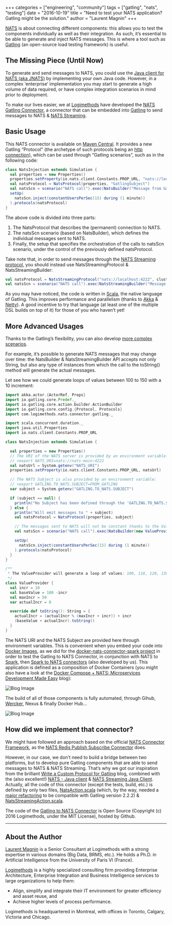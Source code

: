 +++
categories = ["engineering", "community"]
tags = ["gatling", "nats", "testing"]
date = "2016-10-19"
title = "Need to test your NATS application? Gatling might be the solution."
author = "Laurent Magnin"
+++

[NATS](http://nats.io) is about connecting different components: this allows you to test the components individually as well as their integration. As such, it’s essential to be able to generate and inject NATS messages. This is where a tool such as [Gatling](http://gatling.io) (an open-source load testing framework) is useful.

## The Missing Piece (Until Now)
To generate and send messages to NATS, you could use the [Java client for NATS (aka JNATS)](https://github.com/nats-io/jnats) by implementing your own Java code. However, in a complex ‘enterprise’ implementation you may start to generate a high volume of data required, or have complex integration scenarios in mind prior to deployment.

To make our lives easier, we at [Logimethods](http://logimethods.com) have developed the [NATS Gatling Connector](https://github.com/Logimethods/nats-connector-gatling/), a connector that can be embedded into [Gatling](http://gatling.io) to send messages to NATS & [NATS Streaming](http://nats.io/documentation/streaming/nats-streaming-intro/).

## Basic Usage
This NATS connector is available on [Maven Central](http://search.maven.org/#search%7Cga%7C1%7Cnats-connector-gatling). It provides a new Gatling “Protocol” (the archetype of such protocols being an [http connection](http://gatling.io/docs/2.1.7/http/http_protocol.html)), which can be used through “Gatling scenarios”, such as in the following code:

```scala
class NatsInjection extends Simulation {
  val properties = new Properties()
  properties.setProperty(io.nats.client.Constants.PROP_URL, "nats://localhost:4222")
  val natsProtocol = NatsProtocol(properties, "GatlingSubject")
  val natsScn = scenario("NATS call").exec(NatsBuilder("Message from Gatling!"))
  setUp(
    natsScn.inject(constantUsersPerSec(15) during (1 minute))
  ).protocols(natsProtocol)
}
```

The above code is divided into three parts:

  1. The NatsProtocol that describes the (permanent) connection to NATS.
  2. The natsScn scenario (based on NatsBuilder), which defines the individual messages sent to NATS.
  3. Finally, the setup that specifies the orchestration of the calls to natsScn scenario, under the control of the previously defined natsProtocol.

Take note that, in order to send messages through the [NATS Streaming protocol](https://nats.io/documentation/streaming/nats-streaming-intro/), you should instead use  NatsStreamingProtocol & NatsStreamingBuilder:

```scala
val natsProtocol = NatsStreamingProtocol("nats://localhost:4222", clusterID, subject)
val natsScn = scenario("NATS call").exec(NatsStreamingBuilder("Message from Gatling!"))
```

As you may have noticed, the code is written in [Scala](http://www.scala-lang.org), the native language of Gatling. This improves performance and parallelism (thanks to [Akka](http://akka.io) & [Netty](http://netty.io)). A good incentive to try that language (at least one of the multiple DSL builds on top of it) for those of you who haven’t yet!

## More Advanced Usages
Thanks to the Gatling’s flexibility, you can also develop [more complex scenarios](http://gatling.io/docs/2.1.7/advanced_tutorial.html).

For example, it’s possible to generate NATS messages that may change over time: the NatsBuilder & NatsStreamingBuilder API accepts not only String, but also any type of instances from which the call to the toString() method will generate the actual messages.

Let see how we could generate loops of values between 100 to 150 with a 10 increment:

```scala
import akka.actor.{ActorRef, Props}
import io.gatling.core.Predef._
import io.gatling.core.action.builder.ActionBuilder
import io.gatling.core.config.{Protocol, Protocols}
import com.logimethods.nats.connector.gatling._

import scala.concurrent.duration._
import java.util.Properties
import io.nats.client.Constants.PROP_URL

class NatsInjection extends Simulation {

  val properties = new Properties()
  // The URI of the NATS server is provided by an environment variable:
  // >export NATS_URI=nats://nats-main:4222
  val natsUrl = System.getenv("NATS_URI")
  properties.setProperty(io.nats.client.Constants.PROP_URL, natsUrl)

  // The NATS Subject is also provided by an environment variable:
  // >export GATLING.TO_NATS.SUBJECT=FROM_GATLING
  var subject = System.getenv("GATLING.TO_NATS.SUBJECT")

  if (subject == null) {
    println("No Subject has been defined through the 'GATLING.TO_NATS.SUBJECT' Environment Variable!!!")
  } else {
    println("Will emit messages to " + subject)
    val natsProtocol = NatsProtocol(properties, subject)

    // The messages sent to NATS will not be constant thanks to the ValueProvider.
    val natsScn = scenario("NATS call").exec(NatsBuilder(new ValueProvider()))

    setUp(
      natsScn.inject(constantUsersPerSec(15) during (1 minute))
    ).protocols(natsProtocol)
  }
}

/**
 * The ValueProvider will generate a loop of values: 100, 110, 120, 130, 140, 150, 100...
 */
class ValueProvider {
  val incr = 10
  val baseValue = 100 -incr
  val maxIncr = 50
  var actualIncr = 0

  override def toString(): String = {
    actualIncr = (actualIncr % (maxIncr + incr)) + incr
    (baseValue + actualIncr).toString()
  }
}
```

The NATS URI and the NATS Subject are provided here through environment variables. This is convenient when you embed your code into [Docker Images](https://www.docker.com), as we did for the [docker-nats-connector-spark project](https://github.com/Logimethods/docker-nats-connector-spark/tree/version_0.1.0) in order to test the Gatling to NATS Connector, in conjunction with NATS to [Spark](http://spark.apache.org/docs/1.5.2/), then [Spark to NATS connectors](https://github.com/Logimethods/nats-connector-spark) (also developed by us). This application is defined as a composition of Docker Containers (you might also have a look at the [Docker Compose + NATS: Microservices Development Made Easy](http://nats.io/blog/docker-compose-plus-nats/) blog):

![Blog Image](/img/blog/testing-your-nats-application/testing-nats-01.png "Blog Image")

The build of all of those components is fully automated, through Gihub, [Wercker](http://wercker.com), Nexus & finally Docker Hub…

![Blog Image](/img/blog/testing-your-nats-application/testing-nats-02.png "Blog Image")

## How did we implement that connector?
We might have followed an approach based on the official [NATS Connector Framework](https://github.com/nats-io/nats-connector-framework), as the [NATS Redis Publish Subscribe Connector](https://github.com/nats-io/nats-connector-redis) does.

However, in our case, we don’t need to build a bridge between two platforms, but to develop pure Gatling components that are able to send messages to NATS & NATS Streaming. That’s why we got our inspiration from the brilliant [Write a Custom Protocol for Gatling](https://www.trivento.io/write-custom-protocol-for-gatling/) blog, combined with the (also excellent!) [NATS - Java client](https://github.com/nats-io/jnats/) & [NATS Streaming Java Client](https://github.com/nats-io/java-nats-streaming). Actually, all the code of this connector (except the tests, build, etc.) is defined by only two files, [NatsAction.scala](https://github.com/Logimethods/nats-connector-gatling/blob/master/src/main/scala/com/logimethods/connector/gatling/to_nats/NatsAction.scala) (which, by the way, needed a [major refactoring](https://github.com/Logimethods/nats-connector-gatling/blob/master/src/main/scala/com/logimethods/connector/gatling/to_nats/NatsAction.scala) to be compatible with Gatling version 2.2.2) & [NatsStreamingAction.scala](https://github.com/Logimethods/nats-connector-gatling/blob/master/src/main/scala/com/logimethods/connector/gatling/to_nats/NatsStreamingAction.scala).

The code of the [Gatling to NATS Connector](https://github.com/Logimethods/nats-connector-gatling/) is Open Source (Copyright (c) 2016 Logimethods, under the MIT License), hosted by Github.

---

## About the Author
[Laurent Magnin](https://ca.linkedin.com/in/lmagnin) is a Senior Consultant at Logimethods with a strong expertise in various domains (Big Data, BRMS, etc.). He holds a Ph.D. in Artificial Intelligence from the University of Paris VI (France).

[Logimethods](http://logimethods.com) is a highly specialized consulting firm providing Enterprise Architecture, Enterprise Integration and Business Intelligence services to large organizations to help them:

  - Align, simplify and integrate their IT environment for greater efficiency and asset reuse, and
  - Achieve higher levels of process performance.

Logimethods is headquartered in Montreal, with offices in Toronto, Calgary, Victoria and Chicago.
